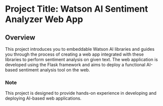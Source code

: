 
# Project Title: Watson AI Sentiment Analyzer Web App
## Overview
This project introduces you to embeddable Watson AI libraries and guides you through the process of creating a web app integrated with these libraries to perform sentiment analysis on given text. The web application is developed using the Flask framework and aims to deploy a functional AI-based sentiment analysis tool on the web.

### Note
This project is designed to provide hands-on experience in developing and deploying AI-based web applications. 
